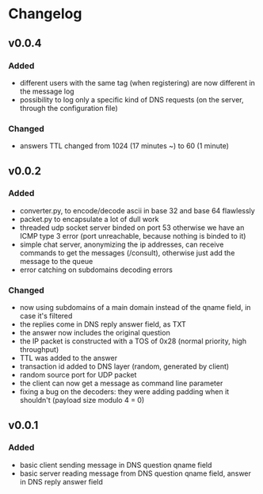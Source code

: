 # Changelog

## v0.0.4

### Added
- different users with the same tag (when registering) are now different in the message log
- possibility to log only a specific kind of DNS requests (on the server, through the configuration file)

### Changed
- answers TTL changed from 1024 (17 minutes ~) to 60 (1 minute)

## v0.0.2
### Added
- converter.py, to encode/decode ascii in base 32 and base 64 flawlessly
- packet.py to encapsulate a lot of dull work
- threaded udp socket server binded on port 53 otherwise we have an ICMP type 3 error (port unreachable, because nothing is binded to it)
- simple chat server, anonymizing the ip addresses, can receive commands to get the messages (/consult), otherwise just add the message to the queue
- error catching on subdomains decoding errors

### Changed
- now using subdomains of a main domain instead of the qname field, in case it's filtered
- the replies come in DNS reply answer field, as TXT
- the answer now includes the original question
- the IP packet is constructed with a TOS of 0x28 (normal priority, high throughput)
- TTL was added to the answer
- transaction id added to DNS layer (random, generated by client)
- random source port for UDP packet
- the client can now get a message as command line parameter
- fixing a bug on the decoders: they were adding padding when it shouldn't (payload size modulo 4 = 0)

## v0.0.1
### Added
- basic client sending message in DNS question qname field
- basic server reading message from DNS question qname field, answer in DNS reply answer field